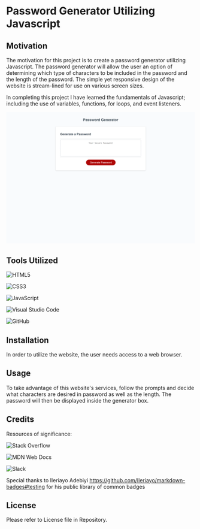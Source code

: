 # Password Generator Utilizing Javascript

## Motivation

The motivation for this project is to create a password generator utilizing Javascript. The password generator will allow the user an option of determining which type of characters to be included in the password and the length of the password. The simple yet responsive design of the website is stream-lined for use on various screen sizes. 

In completing this project I have learned the fundamentals of Javascript; including the use of variables, functions, for loops, and event listeners. 

![Password Generator Website](./assets/images/cherie2.github.io_Password-Generator-Javascript_.png)

## Tools Utilized

![HTML5](https://img.shields.io/badge/html5-%23E34F26.svg?style=for-the-badge&logo=html5&logoColor=white)

![CSS3](https://img.shields.io/badge/css3-%231572B6.svg?style=for-the-badge&logo=css3&logoColor=white)

![JavaScript](https://img.shields.io/badge/javascript-%23323330.svg?style=for-the-badge&logo=javascript&logoColor=%23F7DF1E)

![Visual Studio Code](https://img.shields.io/badge/Visual%20Studio%20Code-0078d7.svg?style=for-the-badge&logo=visual-studio-code&logoColor=white)

![GitHub](https://img.shields.io/badge/github-%23121011.svg?style=for-the-badge&logo=github&logoColor=white)


## Installation

In order to utilize the website, the user needs access to a web browser. 

## Usage

To take advantage of this website's services, follow the prompts and decide what characters are desired in password as well as the length. The password will then be displayed inside the generator box. 

## Credits

Resources of significance:

![Stack Overflow](https://img.shields.io/badge/-Stackoverflow-FE7A16?style=for-the-badge&logo=stack-overflow&logoColor=white)

![MDN Web Docs](https://img.shields.io/badge/MDN_Web_Docs-black?style=for-the-badge&logo=mdnwebdocs&logoColor=white)

![Slack](https://img.shields.io/badge/Slack-4A154B?style=for-the-badge&logo=slack&logoColor=white)

Special thanks to Ileriayo Adebiyi https://github.com/Ileriayo/markdown-badges#testing for his public library of common badges

## License

Please refer to License file in Repository.

